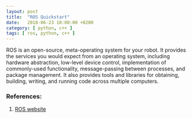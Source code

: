 ```yaml
---
layout: post
title:  "ROS Quickstart"
date:   2018-06-23 10:00:00 +0200
category: [ python, c++ ]
tags: [ ros, python, c++ ]
---
```


ROS is an open-source, meta-operating system for your robot. It provides the
 services you would expect from an operating system, including hardware
  abstraction, low-level device control, implementation of commonly-used
   functionality, message-passing between processes, and package management.
    It also provides tools and libraries for obtaining, building, writing,
     and running code across multiple computers.
     
### References:
1. [ROS website](http://www.ros.org/)